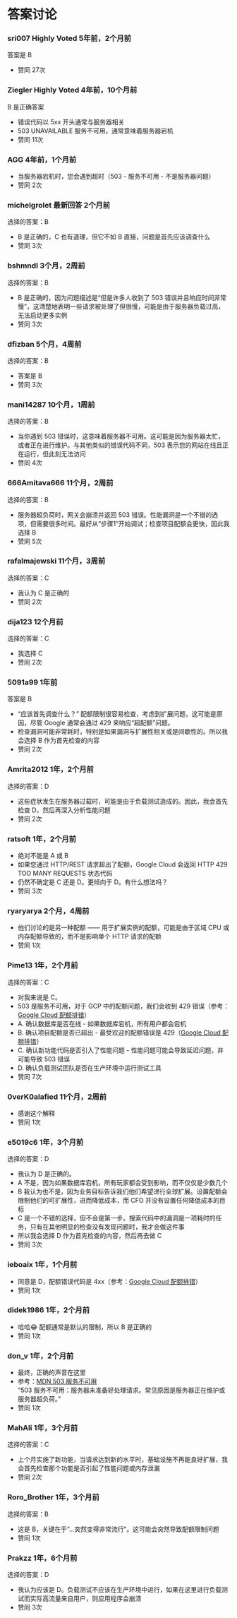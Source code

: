 # 答案讨论

### sri007 Highly Voted 5年前，2个月前  
答案是 B  
- 赞同 27次

### Ziegler Highly Voted 4年前，10个月前  
B 是正确答案  
- 错误代码以 5xx 开头通常与服务器相关  
- 503 UNAVAILABLE 服务不可用，通常意味着服务器宕机  
- 赞同 11次

### AGG 4年前，1个月前
- 当服务器宕机时，您会遇到超时（503 - 服务不可用 - 不是服务器问题）  
- 赞同 2次

### michelgrolet 最新回答 2个月前  
选择的答案：B  
- B 是正确的，C 也有道理，但它不如 B 直接，问题是首先应该调查什么  
- 赞同 3次

### bshmndl 3个月，2周前  
选择的答案：B  
- B 是正确的，因为问题描述是“但是许多人收到了 503 错误并且响应时间非常慢”，这清楚地表明一些请求被处理了但很慢，可能是由于服务器负载过高，无法启动更多实例  
- 赞同 3次

### dfizban 5个月，4周前  
选择的答案：B  
- 答案是 B  
- 赞同 3次

### mani14287 10个月，1周前  
选择的答案：B  
- 当你遇到 503 错误时，这意味着服务器不可用。这可能是因为服务器太忙，或者正在进行维护。与其他类似的错误代码不同，503 表示您的网站在线且正在运行，但此刻无法访问  
- 赞同 4次

### 666Amitava666 11个月，2周前  
选择的答案：B  
- 服务器超负荷时，网关会崩溃并返回 503 错误。性能漏洞是一个不错的选项，但需要很多时间。最好从“步骤1”开始调试；检查项目配额会更快，因此我选择 B  
- 赞同 5次

### rafalmajewski 11个月，3周前  
选择的答案：C  
- 我认为 C 是正确的  
- 赞同 2次

### dija123 12个月前  
选择的答案：C  
- 我选择 C  
- 赞同 2次

### 5091a99 1年前  
答案是 B  
- “应该首先调查什么？” 配额限制很容易检查，考虑到扩展问题，这可能是原因，尽管 Google 通常会通过 429 来响应“超配额”问题。  
- 检查漏洞可能非常耗时，特别是如果漏洞与扩展性相关或是间歇性的。所以我会选择 B 作为首先检查的内容  
- 赞同 2次

### Amrita2012 1年，2个月前  
选择的答案：D  
- 这些症状发生在服务器过载时，可能是由于负载测试造成的。因此，我会首先检查 D，然后再深入分析性能问题  
- 赞同 2次

### ratsoft 1年，2个月前
- 绝对不能是 A 或 B  
- 如果您通过 HTTP/REST 请求超出了配额，Google Cloud 会返回 HTTP 429 TOO MANY REQUESTS 状态代码  
- 仍然不确定是 C 还是 D。更倾向于 D。有什么想法吗？  
- 赞同 3次

### ryaryarya 2个月，4周前
- 他们讨论的是另一种配额 —— 用于扩展实例的配额，可能是由于区域 CPU 或内存配额导致的，而不是影响单个 HTTP 请求的配额  
- 赞同 1次

### Pime13 1年，2个月前  
选择的答案：C  
- 对我来说是 C。  
- 503 是服务不可用，对于 GCP 中的配额问题，我们会收到 429 错误（参考：[Google Cloud 配额排错](https://cloud.google.com/docs/quota/troubleshoot)）  
- A. 确认数据库是否在线 - 如果数据库宕机，所有用户都会宕机  
- B. 确认项目配额是否已超出 - 最受欢迎的配额错误是 429（[Google Cloud 配额排错](https://cloud.google.com/docs/quota/troubleshoot)）  
- C. 确认新功能代码是否引入了性能问题 - 性能问题可能会导致延迟问题，并可能导致 503 错误  
- D. 确认负载测试团队是否在生产环境中运行测试工具  
- 赞同 7次

### 0verK0alafied 11个月，2周前
- 感谢这个解释  
- 赞同 1次

### e5019c6 1年，3个月前  
选择的答案：D  
- 我认为 D 是正确的。  
- A 不是，因为如果数据库宕机，所有玩家都会受到影响，而不仅仅是少数几个  
- B 我认为也不是，因为业务目标告诉我们他们希望进行全球扩展。设置配额会限制他们的可扩展性，进而降低成本，而 CFO 并没有设置任何降低成本的目标  
- C 是一个不错的选择，但不会是第一步。搜索代码中的漏洞是一项耗时的任务，只有在其他明显的检查没有发现问题时，我才会做这件事  
- 所以我会选择 D 作为首先检查的内容，然后再去做 C  
- 赞同 3次

### ieboaix 1年，1个月前
- 同意是 D，配额错误代码是 4xx（参考：[Google Cloud 配额排错](https://cloud.google.com/docs/quotas/troubleshoot)）  
- 赞同 1次

### didek1986 1年，2个月前
- 哈哈😂 配额通常是默认的限制，所以 B 是正确的  
- 赞同 1次

### don_v 1年，2个月前
- 最终，正确的声音在这里  
- 参考：[MDN 503 服务不可用](https://developer.mozilla.org/en-US/docs/Web/HTTP/Status/503)  
  “503 服务不可用：服务器未准备好处理请求。常见原因是服务器正在维护或服务器超负荷。”  
- 赞同 1次

### MahAli 1年，3个月前  
选择的答案：C  
- 上个月实施了新功能，当请求达到新的水平时，基础设施不再能良好扩展，我会首先检查那个功能是否引起了性能问题或内存泄漏  
- 赞同 2次

### Roro_Brother 1年，3个月前  
选择的答案：B  
- 这是 B，关键在于“...突然变得非常流行”。这可能会突然导致配额限制问题  
- 赞同 1次

### Prakzz 1年，6个月前  
选择的答案：D  
- 我认为应该是 D。负载测试不应该在生产环境中进行，如果在这里进行负载测试而实际高流量来自用户，则应用程序会崩溃  
- 赞同 3次
